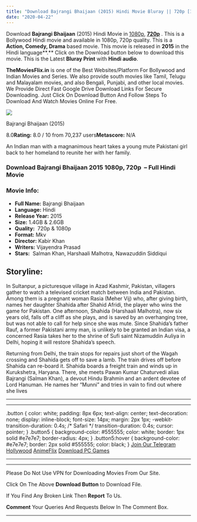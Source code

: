```yaml
---
title: "Download Bajrangi Bhaijaan (2015) Hindi Movie Bluray || 720p [1.4GB] || 1080p [2.6GB] ||"
date: "2020-04-22"
---
```


Download **Bajrangi Bhaijaan** (2015) Hindi Movie in [1080p](https://1moviesflix.com/1080p-movies/), [**720p**](https://1moviesflix.com/720p-movies/) . This is a Bollywood Hindi movie and available in 1080p, 720p quality. This is a  **Action, Comedy, Drama** based movie. This movie is released in **2015** in the Hindi language**.** Click on the Download button below to download this movie. This is the Latest **Bluray Print** with **Hindi audio**.

**TheMoviesFlix.in** is one of the Best Websites/Platform For Bollywood and Indian Movies and Series. We also provide south movies like Tamil, Telugu and Malayalam movies, and also Bengali, Punjabi, and other local movies. We Provide Direct Fast Google Drive Download Links For Secure Downloading. Just Click On Download Button And Follow Steps To Download And Watch Movies Online For Free.

[![](https://m.media-amazon.com/images/M/MV5BMjE1NjQ5ODc2NV5BMl5BanBnXkFtZTgwOTM5ODIxNjE@._V1_SX300.jpg)](https://www.imdb.com/title/tt3863552/ "Bajrangi Bhaijaan")

Bajrangi Bhaijaan (2015)

8.0**Rating:** 8.0 / 10 from 70,237 users**Metascore:** N/A

An Indian man with a magnanimous heart takes a young mute Pakistani girl back to her homeland to reunite her with her family.

### Download Bajrangi Bhaijaan 2015 1080p, 720p  – Full Hindi Movie

### Movie Info:

- **Full Name:** Bajrangi Bhaijaan
- **Language:** Hindi
- **Release Year:** 2015
- **Size:** 1.4GB & 2.6GB
- **Quality:**  720p & 1080p
- **Format:** Mkv
- **Director:** Kabir Khan
- **Writers:** Vijayendra Prasad
- **Stars:**  Salman Khan, Harshaali Malhotra, Nawazuddin Siddiqui

## Storyline:

In Sultanpur, a picturesque village in Azad Kashmir, Pakistan, villagers gather to watch a televised cricket match between India and Pakistan. Among them is a pregnant woman Rasia (Meher Vij) who, after giving birth, names her daughter Shahida after Shahid Afridi, the player who wins the game for Pakistan. One afternoon, Shahida (Harshaali Malhotra), now six years old, falls off a cliff as she plays, and is saved by an overhanging tree, but was not able to call for help since she was mute. Since Shahida’s father Rauf, a former Pakistani army man, is unlikely to be granted an Indian visa, a concerned Rasia takes her to the shrine of Sufi saint Nizamuddin Auliya in Delhi, hoping it will restore Shahida’s speech.

Returning from Delhi, the train stops for repairs just short of the Wagah crossing and Shahida gets off to save a lamb. The train drives off before Shahida can re-board it. Shahida boards a freight train and winds up in Kurukshetra, Haryana. There, she meets Pawan Kumar Chaturvedi alias Bajrangi (Salman Khan), a devout Hindu Brahmin and an ardent devotee of Lord Hanuman. He names her “Munni” and tries in vain to find out where she lives

* * *

* * *

.button { color: white; padding: 8px 6px; text-align: center; text-decoration: none; display: inline-block; font-size: 14px; margin: 2px 1px; -webkit-transition-duration: 0.4s; /\* Safari \*/ transition-duration: 0.4s; cursor: pointer; } .button5 { background-color: #555555; color: white; border: 1px solid #e7e7e7; border-radius: 4px; } .button5:hover { background-color: #e7e7e7; border: 2px solid #555555; color: black; } [Join Our Telegram](http://gdrivepro.xyz/join.php) [Hollywood](https://moviesverse.com/) [AnimeFlix](https://animeflix.in/) [Download PC Games](https://gamesflix.net/)  

* * *

* * *

  

Please Do Not Use VPN for Downloading Movies From Our Site.

Click On The Above **Download Button** to Download File.

If You Find Any Broken Link Then **Report** To Us.

**Comment** Your Queries And Requests Below In The Comment Box.

* * *
